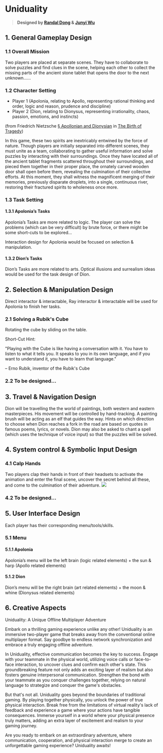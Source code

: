 # Uniduality

> **Designed by [Randal Dong](https://github.com/randaldong) & [Junyi Wu](https://github.com/pei-lu)**

## 1. General Gameplay Design

### 1.1 Overall Mission

Two players are placed at separate scenes. They have to collaborate to solve puzzles and find clues in the scene, helping each other to collect the missing parts of the ancient stone tablet that opens the door to the next unknown……

### 1.2 Character Setting

- Player 1 (Apolonia, relating to Apollo, representing rational thinking and order, logic and reason, prudence and discipline)
- Player 2 (Dion, relating to Dionysus, representing irrationality, chaos, passion, emotions, and instincts)

(from Friedrich Nietzsche [§ Apollonian and Dionysian](https://en.wikipedia.org/wiki/Friedrich_Nietzsche#Apollonian_and_Dionysian) in [The Birth of Tragedy](https://en.wikipedia.org/wiki/The_Birth_of_Tragedy))

In this game, these two spirits are inextricably entwined by the force of nature. Though players are initially separated into different scenes, they must unite as a team, collaborating to gather useful information and solve puzzles by interacting with their surroundings. Once they have located all of the ancient tablet fragments scattered throughout their surroundings, and pieced them together in their proper place, the ornately carved wooden door shall open before them, revealing the culmination of their collective efforts. At this moment, they shall witness the magnificent merging of their memories, previously disparate droplets, into a single, continuous river, restoring their fractured spirits to wholeness once more.

### 1.3 Task Setting

#### 1.3.1 Apolonia’s Tasks

Apolonia’s Tasks are more related to logic. The player can solve the problems (which can be very difficult) by brute force, or there might be some short-cuts to be explored…

Interaction design for Apolonia would be focused on selection & manipulation.

#### 1.3.2 Dion’s Tasks

Dion’s Tasks are more related to arts. Optical illusions and surrealism ideas would be used for the task design of Dion.

## 2. Selection & Manipulation Design

Direct interactor & interactable, Ray interactor & interactable will be used for Apolonia to finish her tasks.

### 2.1 Solving a Rubik's Cube

Rotating the cube by sliding on the table.

Short-Cut Hint:

"Playing with the Cube is like having a conversation with it. You have to listen to what it tells you. It speaks to you in its own language, and if you want to understand it, you have to learn that language." 

– Erno Rubik, inventor of the Rubik's Cube

### 2.2 To be designed…

## 3. Travel & Navigation Design

Dion will be travelling the the world of paintings, both western and eastern masterpieces. His movement will be controlled by hand-tracking. A painting brush will be acting as an elf that guides the way. Hints on which direction to choose when Dion reaches a fork in the road are based on quotes in famous poems, lyrics, or novels. Dion may also be asked to chant a spell (which uses the technique of voice input) so that the puzzles will be solved.

## 4. System control & Symbolic Input Design

### 4.1 Calp Hands

Two players clap their hands in front of their headsets to activate the animation and enter the final scene, uncover the secret behind all these, and come to the culmination of their adventure.
![](https://i.imgur.com/eti89K8.png)

### 4.2 To be designed…

## 5. User Interface Design

Each player has their corresponding menu/tools/skills.

### 5.1 Menu

#### 5.1.1 Apolonia

Apolonia’s menu will be the left brain (logic related elements) + the sun & harp (Apollo related elements)

#### 5.1.2 Dion

Dion’s menu will be the right brain (art related elements) + the moon & whine (Dionysus related elements)

## 6. Creative Aspects

Uniduality: A Unique Offline Multiplayer Adventure

Embark on a thrilling gaming experience unlike any other! Uniduality is an immersive two-player game that breaks away from the conventional online multiplayer format. Say goodbye to endless network synchronization and embrace a truly engaging offline adventure.

In Uniduality, effective communication becomes the key to success. Engage with your teammate in the physical world, utilizing voice calls or face-to-face interaction, to uncover clues and confirm each other's state. This groundbreaking feature not only adds an exciting layer of realism but also fosters genuine interpersonal communication. Strengthen the bond with your teammate as you conquer challenges together, relying on natural language to strategize and conquer the game's obstacles.

But that's not all. Uniduality goes beyond the boundaries of traditional gaming. By playing together physically, you unlock the power of true physical interaction. Break free from the limitations of virtual reality's lack of feedback and experience a game where your actions have tangible consequences. Immerse yourself in a world where your physical presence truly matters, adding an extra layer of excitement and realism to your gaming journey.

Are you ready to embark on an extraordinary adventure, where communication, cooperation, and physical interaction merge to create an unforgettable gaming experience? Uniduality awaits!
